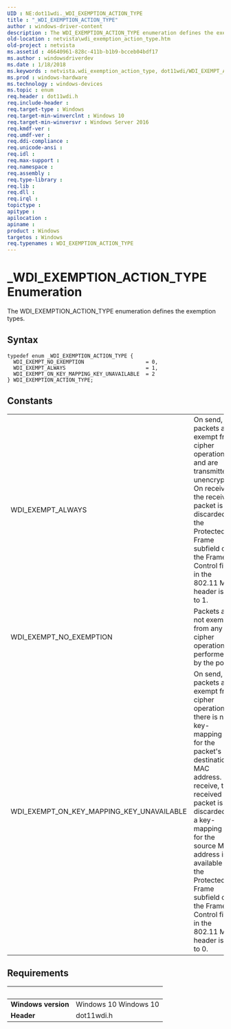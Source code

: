 ```yaml
---
UID : NE:dot11wdi._WDI_EXEMPTION_ACTION_TYPE
title : "_WDI_EXEMPTION_ACTION_TYPE"
author : windows-driver-content
description : The WDI_EXEMPTION_ACTION_TYPE enumeration defines the exemption types.
old-location : netvista\wdi_exemption_action_type.htm
old-project : netvista
ms.assetid : 46640961-828c-411b-b1b9-bcceb04bdf17
ms.author : windowsdriverdev
ms.date : 1/18/2018
ms.keywords : netvista.wdi_exemption_action_type, dot11wdi/WDI_EXEMPT_ALWAYS, WDI_EXEMPT_ALWAYS, _WDI_EXEMPTION_ACTION_TYPE, WDI_EXEMPT_NO_EXEMPTION, dot11wdi/WDI_EXEMPT_ON_KEY_MAPPING_KEY_UNAVAILABLE, dot11wdi/WDI_EXEMPT_NO_EXEMPTION, WDI_EXEMPTION_ACTION_TYPE, WDI_EXEMPTION_ACTION_TYPE enumeration [Network Drivers Starting with Windows Vista], netvista.wifi_exemption_action_type, WDI_EXEMPT_ON_KEY_MAPPING_KEY_UNAVAILABLE, dot11wdi/WDI_EXEMPTION_ACTION_TYPE
ms.prod : windows-hardware
ms.technology : windows-devices
ms.topic : enum
req.header : dot11wdi.h
req.include-header : 
req.target-type : Windows
req.target-min-winverclnt : Windows 10
req.target-min-winversvr : Windows Server 2016
req.kmdf-ver : 
req.umdf-ver : 
req.ddi-compliance : 
req.unicode-ansi : 
req.idl : 
req.max-support : 
req.namespace : 
req.assembly : 
req.type-library : 
req.lib : 
req.dll : 
req.irql : 
topictype : 
apitype : 
apilocation : 
apiname : 
product : Windows
targetos : Windows
req.typenames : WDI_EXEMPTION_ACTION_TYPE
---
```


# _WDI_EXEMPTION_ACTION_TYPE Enumeration
The WDI_EXEMPTION_ACTION_TYPE enumeration defines the exemption types.

## Syntax
````
typedef enum _WDI_EXEMPTION_ACTION_TYPE { 
  WDI_EXEMPT_NO_EXEMPTION                    = 0,
  WDI_EXEMPT_ALWAYS                          = 1,
  WDI_EXEMPT_ON_KEY_MAPPING_KEY_UNAVAILABLE  = 2
} WDI_EXEMPTION_ACTION_TYPE;
````

## Constants

<table>

<tr>
<td>WDI_EXEMPT_ALWAYS</td>
<td>On send, packets are exempt from cipher operations and are transmitted unencrypted. On receive, the received packet is discarded if the Protected Frame subfield of the Frame Control field in the 802.11 MAC header is set to 1.</td>
</tr>

<tr>
<td>WDI_EXEMPT_NO_EXEMPTION</td>
<td>Packets are not exempt from any cipher operations performed by the port.</td>
</tr>

<tr>
<td>WDI_EXEMPT_ON_KEY_MAPPING_KEY_UNAVAILABLE</td>
<td>On send, packets are exempt from cipher operations if there is no key-mapping key for the packet's destination MAC address. On receive, the received packet is discarded if a key-mapping key for the source MAC address is available and the Protected Frame subfield of the Frame Control field in the 802.11 MAC header is set to 0.</td>
</tr>
</table>


## Requirements
| &nbsp; | &nbsp; |
| ---- |:---- |
| **Windows version** | Windows 10 Windows 10 |
| **Header** | dot11wdi.h |